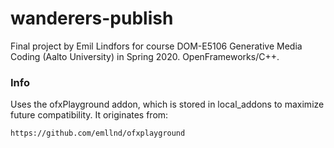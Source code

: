 # wanderers-publish

Final project by Emil Lindfors for course DOM-E5106 Generative Media Coding (Aalto University) in Spring 2020. OpenFrameworks/C++.


### Info

Uses the ofxPlayground addon, which is stored in local_addons to maximize future compatibility. It originates from:

    https://github.com/emllnd/ofxplayground

